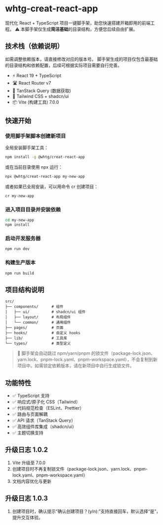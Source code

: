 # whtg-creat-react-app

现代化 React + TypeScript 项目一键脚手架，助您快速搭建开箱即用的前端工程。
⚠️ 本脚手架仅生成**简洁基础**的目录结构，方便您后续自由扩展。

## 技术栈（依赖说明）
如需调整依赖版本，请直接修改对应的版本号。
脚手架生成的项目仅包含最基础的目录结构和依赖配置，后续可根据实际项目需要自行完善。

- ⚡️ React 19 + TypeScript
- 🛣️ React Router v7
- 🔄 TanStack Query (数据获取)
- 🎨 Tailwind CSS + shadcn/ui
- 📦 Vite (构建工具) 7.0.0

## 快速开始

### 使用脚手架脚本创建新项目

全局安装脚手架工具：

```bash
npm install -g @whtg/creat-react-app
```

或在当前目录使用 npx 运行：

```bash
npx @whtg/creat-react-app my-new-app
```

或者如果已全局安装，可以用命令 cr 创建项目：

```bash
cr my-new-app
```

### 进入项目目录并安装依赖

```bash
cd my-new-app
npm install
```

### 启动开发服务器

```bash
npm run dev
```

### 构建生产版本

```bash
npm run build
```

## 项目结构说明

```
src/
├── components/      # 组件
│   ├── ui/          # shadcn/ui 组件
│   ├── layout/      # 布局组件
│   └── common/      # 通用组件
├── pages/           # 页面
├── hooks/           # 自定义 hooks
├── lib/             # 工具库
└── types/           # 类型定义
```

> 📢 脚手架会自动跳过 npm/yarn/pnpm 的锁文件（package-lock.json、yarn.lock、pnpm-lock.yaml、pnpm-workspace.yaml），不会复制到新项目中。如需锁定依赖版本，请在新项目中自行生成锁文件。

## 功能特性

- ✅ TypeScript 支持
- ✅ 响应式/原子化 CSS（Tailwind）
- ✅ 代码规范检查（ESLint、Prettier）
- ✅ 路由与页面解耦
- ✅ API 请求（TanStack Query）
- ✅ 高效组件库集成（shadcn/ui）
- ✅ 主题切换支持

## 升级日志 1.0.2
1. Vite 升级至 7.0.0
2. 创建项目时不再复制锁文件（package-lock.json、yarn.lock、pnpm-lock.yaml、pnpm-workspace.yaml）
3. 文档内容优化与更新

## 升级日志 1.0.3
1. 创建项目时，确认提示“确认创建项目？(y/n):”支持直接回车，默认选择“是”，提升交互体验。

